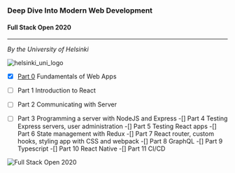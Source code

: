 ### Deep Dive Into Modern Web Development
#### Full Stack Open 2020

---
_By the University of Helsinki_

![helsinki_uni_logo](https://fullstackopen.com/static/uoh_centre-3689cf9983a2ebc8089c8f078a9c4769.svg)

- [x] [Part 0](part0_fundamentals) Fundamentals of Web Apps
- [ ] Part 1 Introduction to React
- [ ] Part 2 Communicating with Server
- [ ] Part 3 Programming a server with NodeJS and Express
-[] Part 4 Testing Express servers, user administration
-[] Part 5 Testing React apps
-[] Part 6 State management with Redux
-[] Part 7 React router, custom hooks, styling app with CSS and webpack
-[] Part 8 GraphQL
-[] Part 9 Typescript
-[] Part 10 React Native
-[] Part 11 CI/CD



![Full Stack Open 2020](https://blog.zhenkai.xyz/wp-content/uploads/2020/03/fullstackopenlogo.png)

